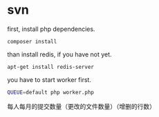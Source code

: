 svn
===============

first, install php dependencies.

```
composer install
```

than install redis, if you have not yet.

```
apt-get install redis-server
```

you have to start worker first.

```bash
QUEUE=default php worker.php
```

每人每月的提交数量（更改的文件数量）（增删的行数）


